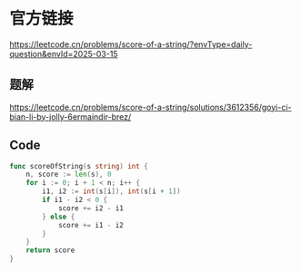 # 官方链接
https://leetcode.cn/problems/score-of-a-string/?envType=daily-question&envId=2025-03-15



## 题解
https://leetcode.cn/problems/score-of-a-string/solutions/3612356/goyi-ci-bian-li-by-jolly-6ermaindir-brez/



## Code

```go
func scoreOfString(s string) int {
    n, score := len(s), 0
    for i := 0; i + 1 < n; i++ {
        i1, i2 := int(s[i]), int(s[i + 1])
        if i1 - i2 < 0 {
            score += i2 - i1
        } else {
            score += i1 - i2
        }
    }
    return score
}

```

